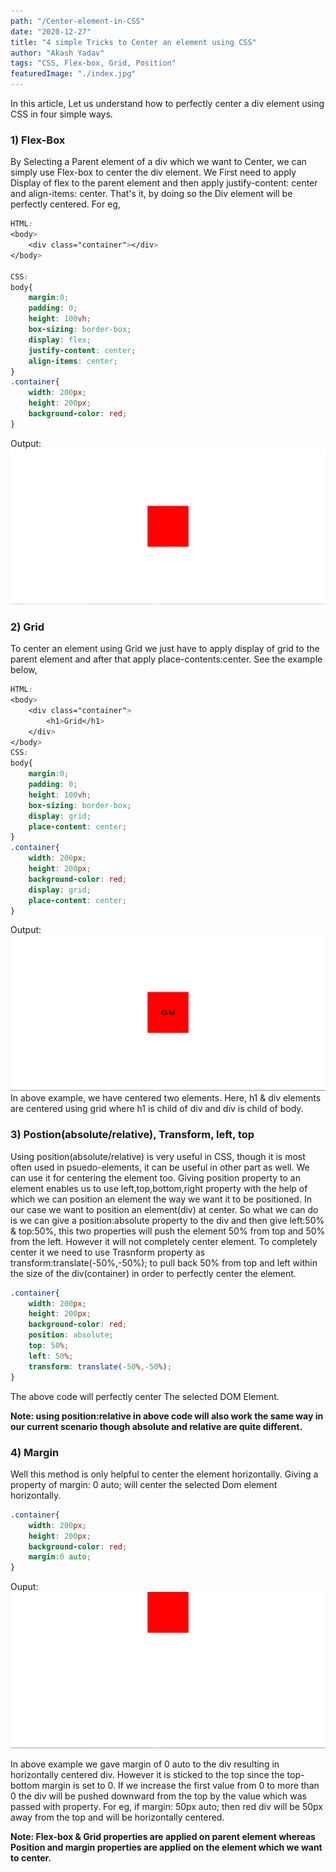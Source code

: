 ```yaml
---
path: "/Center-element-in-CSS"
date: "2020-12-27"
title: "4 simple Tricks to Center an element using CSS"
author: "Akash Yadav"
tags: "CSS, Flex-box, Grid, Position"
featuredImage: "./index.jpg"
---
```

In this article, Let us understand how to perfectly center a div element using CSS in four simple ways.

### 1) Flex-Box
By Selecting a Parent element of a div which we want to Center, we can simply use Flex-box to center the div element. We First need to apply Display of flex to the parent element and then apply justify-content: center and align-items: center. That's it, by doing so the Div element will be perfectly centered. For eg,

```CSS
HTML:
<body>
    <div class="container"></div>
</body>

CSS:
body{
    margin:0;
    padding: 0;
    height: 100vh;
    box-sizing: border-box;
    display: flex;
    justify-content: center;
    align-items: center;
}
.container{
    width: 200px;
    height: 200px;
    background-color: red;
}

```
Output:
![](./images/flex.png)

### 2) Grid
To center an element using Grid we just have to apply display of grid to the parent element and after that apply place-contents:center. See the example below,

```CSS
HTML:
<body>
    <div class="container">
        <h1>Grid</h1>
    </div>
</body>
CSS:
body{
    margin:0;
    padding: 0;
    height: 100vh;
    box-sizing: border-box;
    display: grid;
    place-content: center;
}
.container{
    width: 200px;
    height: 200px;
    background-color: red;
    display: grid;
    place-content: center;
}
```
Output:
![](./images/grid.png)
In above example, we have centered two elements. Here, h1 & div elements are centered using grid where h1 is child of div and div is child of body.

### 3) Postion(absolute/relative), Transform, left, top
Using position(absolute/relative) is very useful in CSS, though it is most often used in psuedo-elements, it can be useful in other part as well. We can use it for centering the element too.
Giving position property to an element enables us to use left,top,bottom,right property with the help of which we can position an element the way we want it to be positioned. In our case we want to position an element(div) at center. So what we can do is we can give a position:absolute property to the div and then give left:50% & top:50%, this two properties will push the element 50% from top and 50% from the left. However it will not completely center element. To completely center it we need to use Trasnform property as transform:translate(-50%,-50%); to pull back 50% from top and left within the size of the div(container) in order to perfectly center the element.
```CSS
.container{
    width: 200px;
    height: 200px;
    background-color: red;
    position: absolute;
    top: 50%;
    left: 50%;
    transform: translate(-50%,-50%);
}
``` 
The above code will perfectly center The selected DOM Element.

**Note: using position:relative in above code will also work the same way in our current scenario though absolute and relative are quite different.**

### 4) Margin
Well this method is only helpful to center the element horizontally. Giving a property of margin: 0 auto; will center the selected Dom element horizontally.
```CSS
.container{
    width: 200px;
    height: 200px;
    background-color: red;
    margin:0 auto;
}
```
Ouput:
![](./images/margin.png)

In above example we gave margin of 0 auto to the div resulting in horizontally centered div. However it is sticked to the top since the top-bottom margin is set to 0. If we increase the first value from 0 to more than 0 the div will be pushed downward from the top by the value which was passed with property. For eg, if margin: 50px auto;  then red div will be 50px away from the top and will be horizontally centered.

**Note: Flex-box & Grid properties are applied on parent element whereas Position and margin properties are applied on the element which we want to center.**